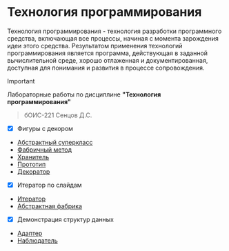 # Технология программирования
Технология программирования - технология разработки программного средства, включающая все процессы, начиная с момента зарождения идеи этого средства. Результатом применения технологий программирования является программа, действующая в заданной вычислительной среде, хорошо отлаженная и документированная, доступная для понимания и развития в процессе сопровождения.

> [!IMPORTANT]
> Лабораторные работы по дисциплине __"Технология программирования"__
> > бОИС-221 Сенцов Д.С.
- [x] Фигуры с декором
- [Абстрактный суперкласс](https://github.com/gedjien/bois221_javafx_sn)
- [Фабричный метод](https://github.com/gedjien/bois221_javafx_sn)
- [Хранитель](https://github.com/gedjien/bois221_javafx_sn)
- [Прототип](https://github.com/gedjien/bois221_javafx_sn)
- [Декоратор](https://github.com/gedjien/bois221_javafx_sn)
- [x] Итератор по слайдам
- [Итератор](https://github.com/gedjien/bois221_javafx_sn)
- [Абстрактная фабрика](https://github.com/gedjien/bois221_javafx_sn)
- [x] Демонстрация структур данных
- [Адаптер](https://github.com/gedjien/bois221_javafx_sn)
- [Наблюдатель](https://github.com/gedjien/bois221_javafx_sn)
